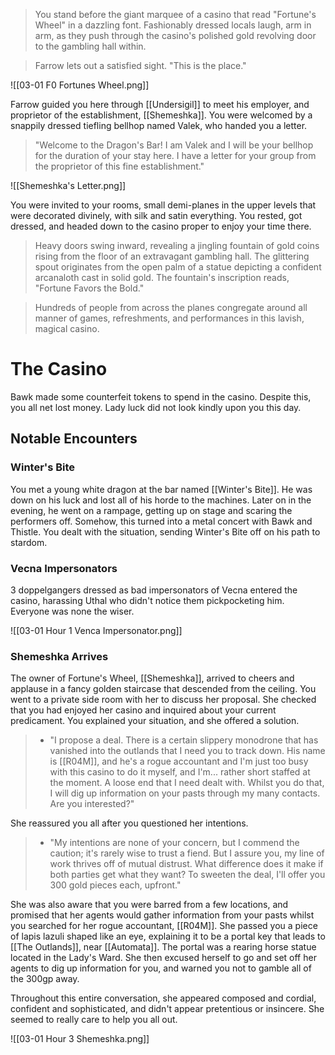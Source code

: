 > You stand before the giant marquee of a casino that read "Fortune's Wheel" in a dazzling font. Fashionably dressed locals laugh, arm in arm, as they push through the casino's polished gold revolving door to the gambling hall within.

> Farrow lets out a satisfied sight. "This is the place."

![[03-01 F0 Fortunes Wheel.png]]

Farrow guided you here through [[Undersigil]] to meet his employer, and proprietor of the establishment, [[Shemeshka]]. You were welcomed by a snappily dressed tiefling bellhop named Valek, who handed you a letter.

> "Welcome to the Dragon's Bar! I am Valek and I will be your bellhop for the duration of your stay here. I have a letter for your group from the proprietor of this fine establishment."

![[Shemeshka's Letter.png]]

You were invited to your rooms, small demi-planes in the upper levels that were decorated divinely, with silk and satin everything. You rested, got dressed, and headed down to the casino proper to enjoy your time there.

> Heavy doors swing inward, revealing a jingling fountain of gold coins rising from the floor of an extravagant gambling hall. The glittering spout originates from the open palm of a statue depicting a confident arcanaloth cast in solid gold. The fountain's inscription reads, "Fortune Favors the Bold."

> Hundreds of people from across the planes congregate around all manner of games, refreshments, and performances in this lavish, magical casino. 

# The Casino
Bawk made some counterfeit tokens to spend in the casino. Despite this, you all net lost money. Lady luck did not look kindly upon you this day. 

## Notable Encounters
### Winter's Bite
You met a young white dragon at the bar named [[Winter's Bite]]. He was down on his luck and lost all of his horde to the machines. Later on in the evening, he went on a rampage, getting up on stage and scaring the performers off. Somehow, this turned into a metal concert with Bawk and Thistle. You dealt with the situation, sending Winter's Bite off on his path to stardom. 

### Vecna Impersonators
3 doppelgangers dressed as bad impersonators of Vecna entered the casino, harassing Uthal who didn't notice them pickpocketing him. Everyone was none the wiser.

![[03-01 Hour 1 Venca Impersonator.png]]

### Shemeshka Arrives
The owner of Fortune's Wheel, [[Shemeshka]], arrived to cheers and applause in a fancy golden staircase that descended from the ceiling. You went to a private side room with her to discuss her proposal. She checked that you had enjoyed her casino and inquired about your current predicament. You explained your situation, and she offered a solution.

> - "I propose a deal. There is a certain slippery monodrone that has vanished into the outlands that I need you to track down. His name is [[R04M]], and he's a rogue accountant and I'm just too busy with this casino to do it myself, and I'm... rather short staffed at the moment. A loose end that I need dealt with. Whilst you do that, I will dig up information on your pasts through my many contacts. Are you interested?"

She reassured you all after you questioned her intentions. 

> - "My intentions are none of your concern, but I commend the caution; it's rarely wise to trust a fiend. But I assure you, my line of work thrives off of mutual distrust. What difference does it make if both parties get what they want? To sweeten the deal, I'll offer you 300 gold pieces each, upfront."

She was also aware that you were barred from a few locations, and promised that her agents would gather information from your pasts whilst you searched for her rogue accountant, [[R04M]]. She passed you a piece of lapis lazuli shaped like an eye, explaining it to be a portal key that leads to [[The Outlands]], near [[Automata]]. The portal was a rearing horse statue located in the Lady's Ward. She then excused herself to go and set off her agents to dig up information for you, and warned you not to gamble all of the 300gp away.

Throughout this entire conversation, she appeared composed and cordial, confident and sophisticated, and didn't appear pretentious or insincere. She seemed to really care to help you all out.

![[03-01 Hour 3 Shemeshka.png]]
